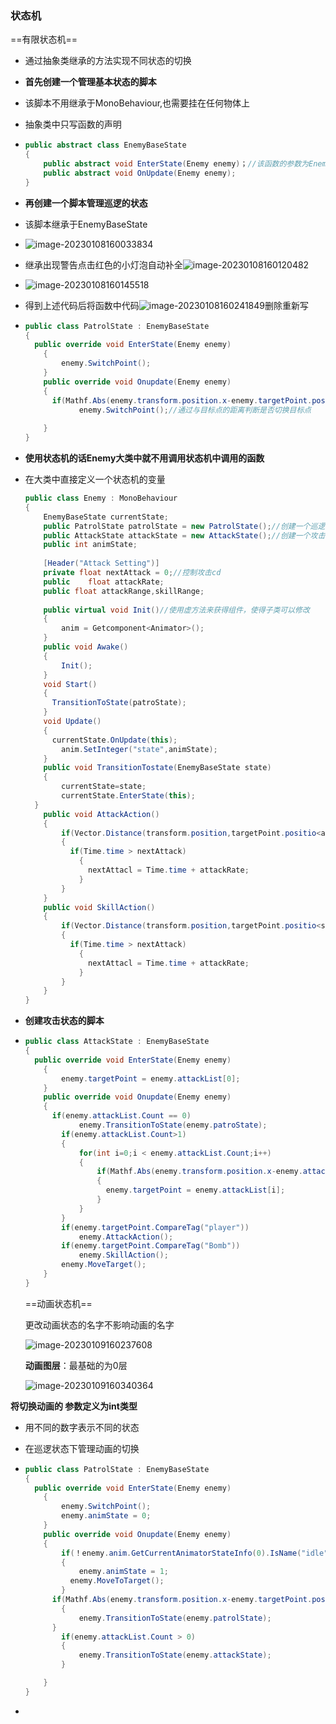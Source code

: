 ### 状态机

==有限状态机==

* 通过抽象类继承的方法实现不同状态的切换

* **首先创建一个管理基本状态的脚本**

* 该脚本不用继承于MonoBehaviour,也需要挂在任何物体上

* 抽象类中只写函数的声明

* ```c#
  public abstract class EnemyBaseState
  {
      public abstract void EnterState(Enemy enemy)；//该函数的参数为Enemy这个类
      public abstract void OnUpdate(Enemy enemy);
  }
  ```

* **再创建一个脚本管理巡逻的状态**

* 该脚本继承于EnemyBaseState

* ![image-20230108160033834](C:\Users\86133\AppData\Roaming\Typora\typora-user-images\image-20230108160033834.png)

* 继承出现警告点击红色的小灯泡自动补全![image-20230108160120482](C:\Users\86133\AppData\Roaming\Typora\typora-user-images\image-20230108160120482.png)

* ![image-20230108160145518](C:\Users\86133\AppData\Roaming\Typora\typora-user-images\image-20230108160145518.png)

* 得到上述代码后将函数中代码![image-20230108160241849](C:\Users\86133\AppData\Roaming\Typora\typora-user-images\image-20230108160241849.png)删除重新写

* ```c#
  public class PatrolState : EnemyBaseState
  {
  	public override void EnterState(Enemy enemy)
      {
          enemy.SwitchPoint();
      }
      public override void Onupdate(Enemy enemy)
      {
  		if(Mathf.Abs(enemy.transform.position.x-enemy.targetPoint.position.x)<0.01f)
              enemy.SwitchPoint();//通过与目标点的距离判断是否切换目标点
          
      }
  }
  ```

* **使用状态机的话Enemy大类中就不用调用状态机中调用的函数**

* 在大类中直接定义一个状态机的变量

  ```c#
  public class Enemy : MonoBehaviour
  {
      EnemyBaseState currentState;
      public PatrolState patrolState = new PatrolState();//创建一个巡逻状态的变量
      public AttackState attackState = new AttackState();//创建一个攻击状态的变量
      public int animState;
      
      [Header("Attack Setting")]
      private float nextAttack = 0;//控制攻击cd
      public	float attackRate;
      public float attackRange,skillRange;
      
      public virtual void Init()//使用虚方法来获得组件，使得子类可以修改
      {
          anim = Getcomponent<Animator>();
      }
      public void Awake()
      {
          Init();
      }
      void Start()
      {
  		TransitionToState(patroState);
      }
      void Update()
      {
  		currentState.OnUpdate(this);
          anim.SetInteger("state",animState);
      }
      public void TransitionTostate(EnemyBaseState state)
      {
          currentState=state;
          currentState.EnterState(this);
  	}
      public void AttackAction()
      {
          if(Vector.Distance(transform.position,targetPoint.positio<attackRange))
          {
  			if(Time.time > nextAttack)
              {
  				nextAttacl = Time.time + attackRate;
              }
          }
      }
      public void SkillAction()
      {
          if(Vector.Distance(transform.position,targetPoint.positio<skillRang))
          {
  			if(Time.time > nextAttack)
              {
  				nextAttacl = Time.time + attackRate;
              }
          }
      }
  }
  ```

* **创建攻击状态的脚本**

* ```c#
  public class AttackState : EnemyBaseState
  {
  	public override void EnterState(Enemy enemy)
      {
          enemy.targetPoint = enemy.attackList[0];
      }
      public override void Onupdate(Enemy enemy)
      {
  		if(enemy.attackList.Count == 0)
              enemy.TransitionToState(enemy.patroState);
          if(enemy.attackList.Count>1)
          {
              for(int i=0;i < enemy.attackList.Count;i++)
              {
                  if(Mathf.Abs(enemy.transform.position.x-enemy.attackLsit[i].position.x)<Marhf.Abs(enemy.transform.position.x-enemy.targetPoint.position.x))
                  {
  					enemy.targetPoint = enemy.attackList[i];
                  }
              }
          }
          if(enemy.targetPoint.CompareTag("player"))
              enemy.AttackAction();
          if(enemy.targetPoint.CompareTag("Bomb"))
              enemy.SkillAction();
          enemy.MoveTarget();
      }
  }
  ```
  
  ==动画状态机==
  
  更改动画状态的名字不影响动画的名字
  
  ![image-20230109160237608](C:\Users\86133\AppData\Roaming\Typora\typora-user-images\image-20230109160237608.png)
  
  **动画图层**：最基础的为0层
  
  ![image-20230109160340364](C:\Users\86133\AppData\Roaming\Typora\typora-user-images\image-20230109160340364.png)

**将切换动画的 参数定义为int类型**

* 用不同的数字表示不同的状态

* 在巡逻状态下管理动画的切换

* ```c#
  public class PatrolState : EnemyBaseState
  {
  	public override void EnterState(Enemy enemy)
      {
          enemy.SwitchPoint();
          enemy.animState = 0;
      }
      public override void Onupdate(Enemy enemy)
      {
          if(！enemy.anim.GetCurrentAnimatorStateInfo(0).IsName("idle"))//判断idle状态的动画是否播放完
          {
              enemy.animState = 1;
  			enemy.MoveToTarget();
          }
  		if(Mathf.Abs(enemy.transform.position.x-enemy.targetPoint.position.x)<0.01f)
          {			
              enemy.TransitionToState(enemy.patrolState);
  		}
          if(enemy.attackList.Count > 0)
          {
              enemy.TransitionToState(enemy.attackState);
          }
  
      }
  }
  ```

* 